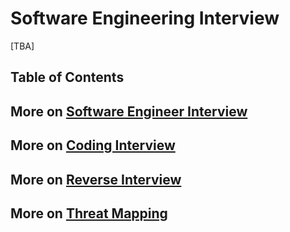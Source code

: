 # Software Engineering Interview

[TBA]

## Table of Contents

## More on [Software Engineer Interview](https://github.com/exajobs/software-engineer-interview-collection)
## More on [Coding Interview](https://github.com/paulveillard/cybersecurity-threat-detection)
## More on [Reverse Interview](https://github.com/exajobs/reverse-interview-collection)
## More on [Threat Mapping](https://github.com/paulveillard/cybersecurity-threat-map)
